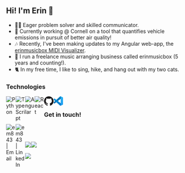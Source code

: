 ## Hi! I'm Erin 👋
- 👩‍💻 Eager problem solver and skilled communicator.
- 🚙 Currently working @ Cornell on a tool that quantifies vehicle emissions in pursuit of better air quality!
- 🎶 Recently, I've been making updates to my Angular web-app, the [erinmusicbox MIDI Visualizer](https://erinmusicbox.com/).
- 🎹 I run a freelance music arranging business called erinmusicbox (5 years and counting!).
- 🐈 In my free time, I like to sing, hike, and hang out with my two cats.

### Technologies
<img align="left" alt="Python" width="26px" src="https://cdn-icons-png.flaticon.com/512/5968/5968350.png" />
<img align="left" alt="TypeScript" width="26px" src="https://upload.wikimedia.org/wikipedia/commons/thumb/4/4c/Typescript_logo_2020.svg/512px-Typescript_logo_2020.svg.png" />
<img align="left" alt="Angular" width="26px" src="https://upload.wikimedia.org/wikipedia/commons/thumb/c/cf/Angular_full_color_logo.svg/2048px-Angular_full_color_logo.svg.png" />
<img align="left" alt="React" width="26px" src="https://upload.wikimedia.org/wikipedia/commons/thumb/a/a7/React-icon.svg/2300px-React-icon.svg.png" />
<img align="left" alt="GitHub" width="26px" src="https://raw.githubusercontent.com/github/explore/78df643247d429f6cc873026c0622819ad797942/topics/github/github.png" />
<img align="left" alt="Visual Studio Code" width="26px" src="https://raw.githubusercontent.com/github/explore/80688e429a7d4ef2fca1e82350fe8e3517d3494d/topics/visual-studio-code/visual-studio-code.png" />
<br />

### Get in touch!
[<img align="left" alt="em843 | Email" width="26px" src="https://upload.wikimedia.org/wikipedia/commons/thumb/4/4e/Mail_%28iOS%29.svg/2048px-Mail_%28iOS%29.svg.png" />][email]
[<img align="left" alt="em843 | LinkedIn" width="26px" src="https://upload.wikimedia.org/wikipedia/commons/thumb/8/81/LinkedIn_icon.svg/120px-LinkedIn_icon.svg.png" />][linkedin]

[email]: mailto:erinmurphy843@gmail.com
[linkedin]: https://www.linkedin.com/in/erinmurphy843/
<br />
<br />

<!-- GITHUBSTATS:START -->
<a href="https://github-readme-stats.vercel.app/api?username=em843&hide_title=true&count_private=true&show_icons=true&theme=radical">
  <img  align="left" src="https://github-readme-stats.vercel.app/api?username=em843&hide_title=true&count_private=true&show_icons=true&theme=radical" />
</a>
<a href="https://github-readme-stats.vercel.app/api/top-langs/?username=em843&hide_title=true&theme=radical&langs_count=4">
  <img align="left" src="https://github-readme-stats.vercel.app/api/top-langs/?username=em843&hide_title=true&theme=radical&langs_count=4" />
</a>

<br>

![](https://komarev.com/ghpvc/?username=em843&label=Visitors)


<!-- GITHUBSTATS:END -->
